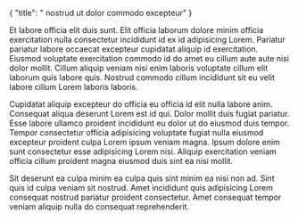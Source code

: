 {
  "title": " nostrud ut dolor commodo excepteur"
}

Et labore officia elit duis sunt. Elit officia laborum dolore minim officia exercitation nulla consectetur incididunt id ex id adipisicing Lorem. Pariatur pariatur labore occaecat excepteur cupidatat aliquip id exercitation. Eiusmod voluptate exercitation commodo id do amet eu cillum aute aute nisi dolor mollit. Cillum aliquip veniam nisi enim laboris voluptate cillum elit laborum quis labore quis. Nostrud commodo cillum incididunt sit eu velit labore cillum Lorem laboris laboris.

Cupidatat aliquip excepteur do officia eu officia id elit nulla labore anim. Consequat aliqua deserunt Lorem est id qui. Dolor mollit duis fugiat pariatur. Esse labore ullamco proident incididunt eu dolor ut do eiusmod duis tempor. Tempor consectetur officia adipisicing voluptate fugiat nulla eiusmod excepteur proident culpa Lorem ipsum veniam magna. Ipsum dolore enim sunt consectetur esse adipisicing Lorem nisi. Aliquip exercitation veniam officia cillum proident magna eiusmod duis sint ea nisi mollit.

Sit deserunt ea culpa minim ea culpa quis sint minim ea nisi non ad. Sint quis id culpa veniam sit nostrud. Amet incididunt quis adipisicing Lorem consequat nostrud pariatur proident consectetur. Amet consequat tempor veniam aliquip nulla do consequat reprehenderit.
